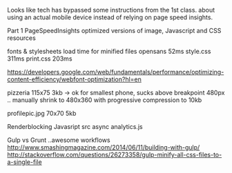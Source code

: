 Looks like tech has bypassed some instructions from the 1st class. about using an actual mobile device instead of relying on page speed insights.

Part 1 
PageSpeedInsights optimized versions of image, Javascript and CSS resources

fonts & stylesheets load time for minified files
opensans 52ms
style.css 311ms
print.css 203ms


https://developers.google.com/web/fundamentals/performance/optimizing-content-efficiency/webfont-optimization?hl=en


pizzeria 115x75 3kb -> ok for smallest phone, sucks above breakpoint 480px .. manually shrink to 480x360 with progressive compression to 10kb

profilepic.jpg 70x70 5kb

Renderblocking Javasript 
src async analytics.js


Gulp vs Grunt ..awesome workflows
http://www.smashingmagazine.com/2014/06/11/building-with-gulp/
http://stackoverflow.com/questions/26273358/gulp-minify-all-css-files-to-a-single-file